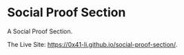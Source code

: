 # Social Proof Section
A Social Proof Section.

The Live Site: https://0x41-li.github.io/social-proof-section/.
